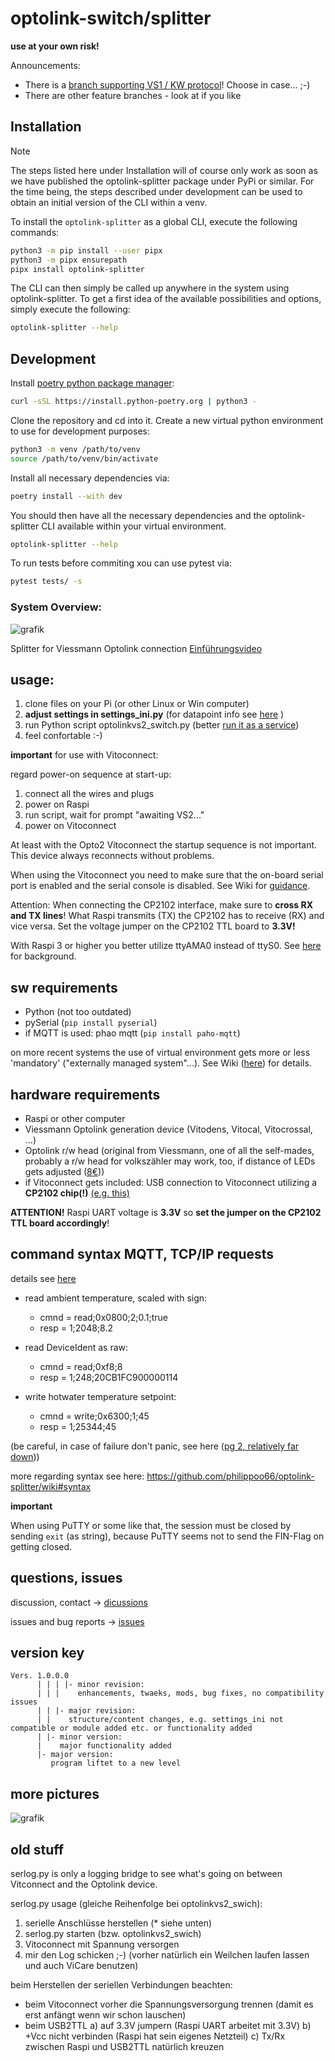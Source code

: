 # optolink-switch/splitter
**use at your own risk!**

Announcements: 
 - There is a [branch supporting VS1 / KW protocol](https://github.com/philippoo66/optolink-splitter/blob/vs1test/)! Choose in case... ;-)
 - There are other feature branches - look at if you like

## Installation

> [!NOTE] 
> The steps listed here under Installation will of course only work as soon as we have published the optolink-splitter package under PyPi or similar.
> For the time being, the steps described under development can be used to obtain an initial version of the CLI within a venv.

To install the `optolink-splitter` as a global CLI, execute the following commands:
```bash
python3 -m pip install --user pipx
python3 -m pipx ensurepath
pipx install optolink-splitter
```

The CLI can then simply be called up anywhere in the system using optolink-splitter. To get a first idea of the available possibilities and options, simply execute the following:
```bash
optolink-splitter --help
```

## Development

Install [poetry python package manager](https://python-poetry.org/docs/#installing-with-the-official-installer):
```bash
curl -sSL https://install.python-poetry.org | python3 -
```

Clone the repository and cd into it.
Create a new virtual python environment to use for development purposes:
```bash
python3 -m venv /path/to/venv
source /path/to/venv/bin/activate
```

Install all necessary dependencies via:
```bash
poetry install --with dev
```

You should then have all the necessary dependencies and the optolink-splitter CLI available within your virtual environment.
```bash
optolink-splitter --help
```

To run tests before commiting xou can use pytest via:
```bash
pytest tests/ -s
```

### System Overview:
![grafik](https://github.com/philippoo66/optolink-splitter/assets/122479122/10185cc5-0eed-4bc3-a8d7-b385c4e73aaf)

Splitter for Viessmann Optolink connection [Einführungsvideo](https://youtu.be/95WIPFBxMsc)

## usage:
  1. clone files on your Pi (or other Linux or Win computer)
  2. **adjust settings in settings_ini.py** (for datapoint info see [here](https://github.com/philippoo66/ViessData21?tab=readme-ov-file#dp_listen_2zip) )
  3. run Python script optolinkvs2_switch.py (better [run it as a service](https://github.com/philippoo66/optolink-splitter/wiki/optolinkvs2_switch-automatisch-starten))
  4. feel confortable :-)

**important** for use with Vitoconnect:

regard power-on sequence at start-up:
  1. connect all the wires and plugs
  2. power on Raspi
  3. run script, wait for prompt "awaiting VS2..."
  4. power on Vitoconnect

At least with the Opto2 Vitoconnect the startup sequence is not important. This device always reconnects without problems.

When using the Vitoconnect you need to make sure that the on-board serial port is enabled and the serial console is disabled. See Wiki for [guidance](https://github.com/philippoo66/optolink-splitter/wiki/050-Prepare:-enable-serial-port,-disable-serial-console).

Attention: When connecting the CP2102 interface, make sure to **cross RX and TX lines**! What Raspi transmits (TX) the CP2102 has to receive (RX) and vice versa. Set the voltage jumper on the CP2102 TTL board to **3.3V!**

With Raspi 3 or higher you better utilize ttyAMA0 instead of ttyS0. See [here](https://github.com/philippoo66/optolink-splitter/wiki/520-termios.error:-(22,-'Invalid-argument')) for background.


## sw requirements
  - Python (not too outdated)
  - pySerial (`pip install pyserial`)
  - if MQTT is used: phao mqtt (`pip install paho-mqtt`)

  on more recent systems the use of virtual environment gets more or less 'mandatory' ("externally managed system"...). See Wiki ([here](https://github.com/philippoo66/optolink-splitter/wiki/510-error:-externally%E2%80%90managed%E2%80%90environment-%E2%80%90%E2%80%90-venv)) for details.  

## hardware requirements
  - Raspi or other computer
  - Viessmann Optolink generation device (Vitodens, Vitocal, Vitocrossal, ...)
  - Optolink r/w head (original from Viessmann, one of all the self-mades, probably a r/w head for volkszähler may work, too, if distance of LEDs gets adjusted ([8€](https://www.ebay.de/itm/285350331996)))
  - if Vitoconnect gets included: USB connection to Vitoconnect utilizing a **CP2102 chip(!)** [(e.g. this)](https://www.google.com/search?q=cp2102+usb+ttl)

**ATTENTION!** Raspi UART voltage is **3.3V** so **set the jumper on the CP2102 TTL board accordingly**!  

## command syntax MQTT, TCP/IP requests
details see [here](https://github.com/philippoo66/optolink-splitter/wiki/Command-Syntax) 

  - read ambient temperature, scaled with sign:
    - cmnd = read;0x0800;2;0.1;true
    - resp = 1;2048;8.2

  - read DeviceIdent as raw:
    - cmnd = read;0xf8;8
    - resp = 1;248;20CB1FC900000114

  - write hotwater temperature setpoint:
    - cmnd = write;0x6300;1;45
    - resp = 1;25344;45

(be careful, in case of failure don't panic, see here ([pg 2, relatively far down](https://community.viessmann.de/t5/Gas/bitte-Hilfe-Heizung-in-Fehler-Aktorentest-B3HB-Umschaltventil/m-p/439827#M113385)))

more regarding syntax see here: https://github.com/philippoo66/optolink-splitter/wiki#syntax

**important**

When using PuTTY or some like that, the session must be closed by sending `exit` (as string), because PuTTY seems not to send the FIN-Flag on getting closed.

## questions, issues

discussion, contact -> [dicussions](https://github.com/philippoo66/optolink-splitter/discussions)

issues and bug reports -> [issues](https://github.com/philippoo66/optolink-splitter/issues)

## version key
```
Vers. 1.0.0.0
      | | | |- minor revision:
      | | |    enhancements, twaeks, mods, bug fixes, no compatibility issues
      | | |- major revision:
      | |    structure/content changes, e.g. settings_ini not compatible or module added etc. or functionality added
      | |- minor version:
      |    major functionality added
      |- major version:
         program liftet to a new level
```

## more pictures
  
![grafik](https://github.com/philippoo66/optolink-splitter/assets/122479122/82618777-af8b-492d-8669-e755a1172d80)



## old stuff
serlog.py is only a logging bridge to see what's going on between Vitconnect and the Optolink device.

serlog.py usage (gleiche Reihenfolge bei optolinkvs2_swich): 
1.    serielle Anschlüsse herstellen (* siehe unten)
2.    serlog.py starten (bzw. optolinkvs2_swich)
3.    Vitoconnect mit Spannung versorgen
4.    mir den Log schicken ;-) (vorher natürlich ein Weilchen laufen lassen und auch ViCare benutzen)

beim Herstellen der seriellen Verbindungen beachten:
- beim Vitoconnect vorher die Spannungsversorgung trennen (damit es erst anfängt wenn wir schon lauschen)
- beim USB2TTL
  a) auf 3.3V jumpern (Raspi UART arbeitet mit 3.3V) 
  b) +Vcc nicht verbinden (Raspi hat sein eigenes Netzteil) 
  c) Tx/Rx zwischen Raspi und USB2TTL natürlich kreuzen
